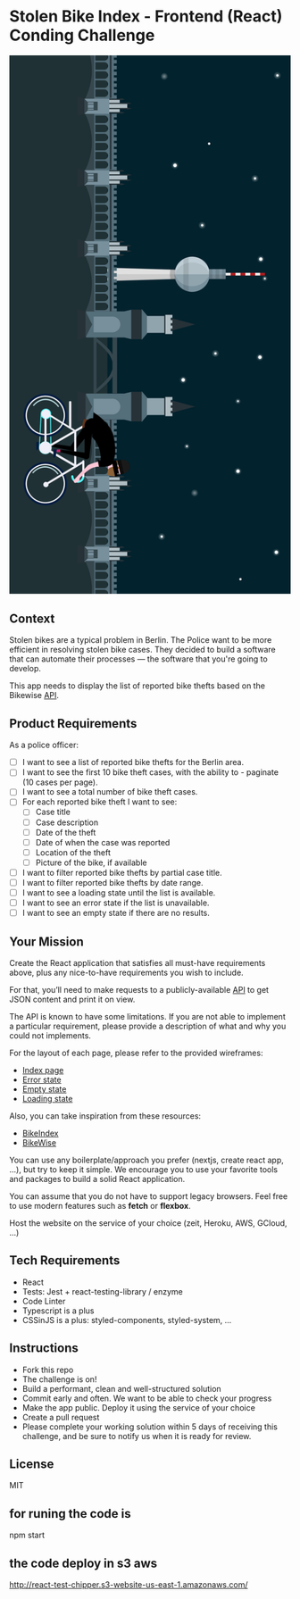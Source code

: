 # Stolen Bike Index - Frontend (React) Conding Challenge
![JOIN Stolen Bike Cases](https://github.com/chiper-inc/React-Web-Coding-Challenge/blob/master/illustration.png)

## Context

Stolen bikes are a typical problem in Berlin. The Police want to be more efficient in resolving stolen bike cases. They decided to build a software that can automate their processes — the software that you're going to develop.

This app needs to display the list of reported bike thefts based on the Bikewise [API](https://bikeindex.org/documentation/api_v3).

## Product Requirements

As a police officer:

- [ ] I want to see a list of reported bike thefts for the Berlin area.
- [ ] I want to see the first 10 bike theft cases, with the ability to - paginate (10 cases per page).
- [ ] I want to see a total number of bike theft cases.
- [ ] For each reported bike theft I want to see:
  - [ ] Case title
  - [ ] Case description
  - [ ] Date of the theft
  - [ ] Date of when the case was reported
  - [ ] Location of the theft
  - [ ] Picture of the bike, if available
- [ ] I want to filter reported bike thefts by partial case title.
- [ ] I want to filter reported bike thefts by date range.
- [ ] I want to see a loading state until the list is available.
- [ ] I want to see an error state if the list is unavailable.
- [ ] I want to see an empty state if there are no results.

## Your Mission

Create the React application that satisfies all must-have requirements above, plus any nice-to-have requirements you wish to include.

For that, you’ll need to make requests to a publicly-available [API](https://bikeindex.org/documentation/api_v3) to get JSON content and print it on view. 

The API is known to have some limitations. If you are not able to implement a particular requirement, please provide a description of what and why you could not implements.

For the layout of each page, please refer to the provided wireframes:

- [Index page](./screens/index.png)
- [Error state](./screens/index_error.png)
- [Empty state](./screens/index_empty.png)
- [Loading state](./screens/index_loading.png)

Also, you can take inspiration from these resources:

- [BikeIndex](https://bikeindex.org/bikes?serial=&button=&location=Berlin&distance=100&stolenness=proximity)
- [BikeWise](https://bikewise.org)

You can use any boilerplate/approach you prefer (nextjs, create react app, ...), but try to keep it simple. We encourage you to use your favorite tools and packages to build a solid React application.

You can assume that you do not have to support legacy browsers. Feel free to use modern features such as **fetch** or **flexbox**.

Host the website on the service of your choice (zeit, Heroku, AWS, GCloud, ...)

## Tech Requirements

- React
- Tests: Jest + react-testing-library / enzyme
- Code Linter
- Typescript is a plus
- CSSinJS is a plus: styled-components, styled-system, ...

## Instructions

- Fork this repo
- The challenge is on!
- Build a performant, clean and well-structured solution
- Commit early and often. We want to be able to check your progress
- Make the app public. Deploy it using the service of your choice
- Create a pull request
- Please complete your working solution within 5 days of receiving this challenge, and be sure to notify us when it is ready for review.

## License

MIT



## for runing the code is 
npm start 

## the code deploy in s3 aws 

http://react-test-chipper.s3-website-us-east-1.amazonaws.com/







